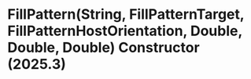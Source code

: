 # FillPattern(String, FillPatternTarget, FillPatternHostOrientation, Double, Double, Double) Constructor (2025.3)

﻿